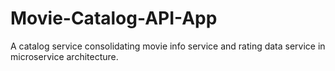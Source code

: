 # Movie-Catalog-API-App
A catalog service consolidating movie info service and rating data service in microservice architecture.
